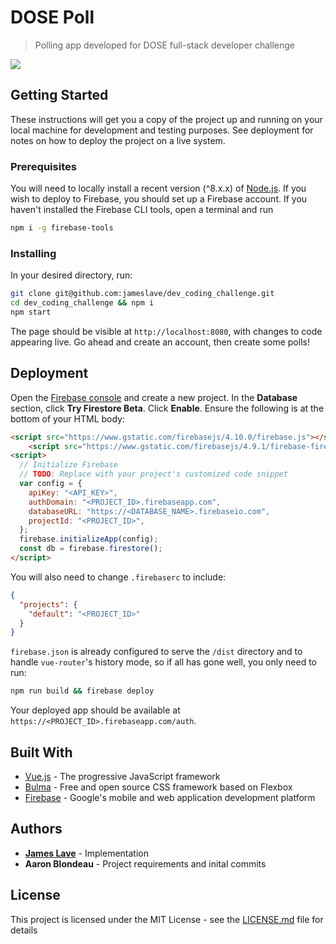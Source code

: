 # DOSE Poll

> Polling app developed for DOSE full-stack developer challenge

![](https://i.imgur.com/jCYVfBh.png)

## Getting Started

These instructions will get you a copy of the project up and running on your local machine for development and testing purposes. See deployment for notes on how to deploy the project on a live system.

### Prerequisites

You will need to locally install a recent version (^8.x.x) of [Node.js](https://nodejs.org/en/). If you wish to deploy to Firebase, you should set up a Firebase account. If you haven't installed the Firebase CLI tools, open a terminal and run

```bash
npm i -g firebase-tools
```

### Installing

In your desired directory, run:

```bash
git clone git@github.com:jameslave/dev_coding_challenge.git
cd dev_coding_challenge && npm i
npm start
```

The page should be visible at `http://localhost:8080`, with changes to code appearing live. Go ahead
and create an account, then create some polls!

## Deployment

Open the [Firebase console](https://console.firebase.google.com/u/0/) and create a new project. In the **Database** section, click **Try Firestore Beta**. Click **Enable**. Ensure the following is at the bottom of your HTML body:

```html
<script src="https://www.gstatic.com/firebasejs/4.10.0/firebase.js"></script>
    <script src="https://www.gstatic.com/firebasejs/4.9.1/firebase-firestore.js"></script>
<script>
  // Initialize Firebase
  // TODO: Replace with your project's customized code snippet
  var config = {
    apiKey: "<API_KEY>",
    authDomain: "<PROJECT_ID>.firebaseapp.com",
    databaseURL: "https://<DATABASE_NAME>.firebaseio.com",
    projectId: "<PROJECT_ID>",
  };
  firebase.initializeApp(config);
  const db = firebase.firestore();
</script>
```

You will also need to change `.firebaserc` to include:

```json
{
  "projects": {
    "default": "<PROJECT_ID>"
  }
}

```

`firebase.json` is already configured to serve the `/dist` directory and to handle `vue-router`'s history mode, so if all has gone well, you only need to run:

```bash
npm run build && firebase deploy
```

Your deployed app should be available at `https://<PROJECT_ID>.firebaseapp.com/auth`.

## Built With

* [Vue.js](https://vuejs.org/) - The progressive JavaScript framework
* [Bulma](https://bulma.io/) - Free and open source CSS framework based on Flexbox
* [Firebase](https://firebase.google.com/) - Google's mobile and web application development platform

## Authors

* **[James Lave](https://jameslave.com)** - Implementation
* **Aaron Blondeau** - Project requirements and inital commits

## License

This project is licensed under the MIT License - see the [LICENSE.md](LICENSE.md) file for details


